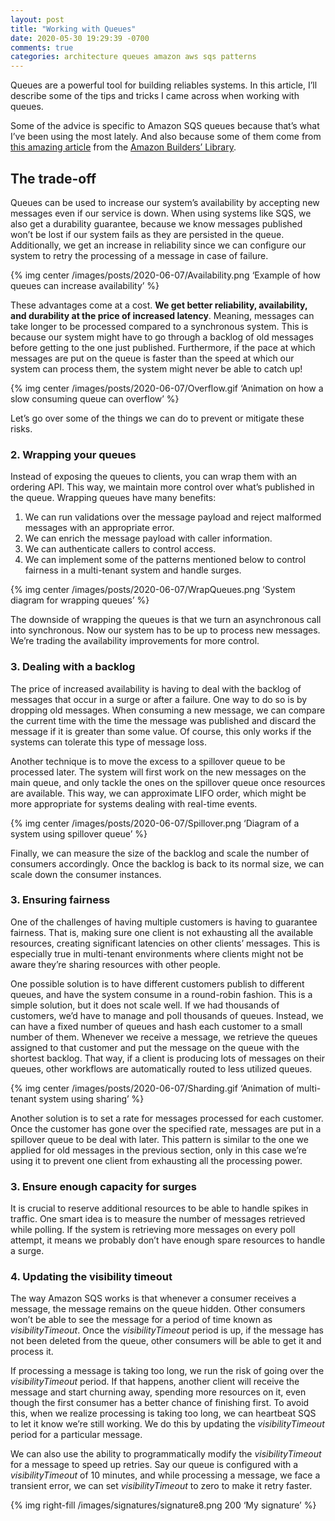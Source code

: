 ```yaml
---
layout: post
title: "Working with Queues"
date: 2020-05-30 19:29:39 -0700
comments: true
categories: architecture queues amazon aws sqs patterns
---
```


Queues are a powerful tool for building reliables systems. In this article, I’ll describe some of the tips and tricks I came across when working with queues. 

Some of the advice is specific to Amazon SQS queues because that’s what I’ve been using the most lately. And also because some of them come from [this amazing article][1] from the [Amazon Builders’ Library][2].

<!--more-->

## The trade-off

Queues can be used to increase our system’s availability by accepting new messages even if our service is down. When using systems like SQS, we also get a durability guarantee, because we know messages published won’t be lost if our system fails as they are persisted in the queue. Additionally, we get an increase in reliability since we can configure our system to retry the processing of a message in case of failure.

{% img center /images/posts/2020-06-07/Availability.png ‘Example of how queues can increase availability’ %}

These advantages come at a cost. **We get better reliability, availability, and durability at the price of increased latency**. Meaning, messages can take longer to be processed compared to a synchronous system. This is because our system might have to go through a backlog of old messages before getting to the one just published. Furthermore, if the pace at which messages are put on the queue is faster than the speed at which our system can process them, the system might never be able to catch up!

{% img center /images/posts/2020-06-07/Overflow.gif ‘Animation on how a slow consuming queue can overflow’ %}

Let’s go over some of the things we can do to prevent or mitigate these risks.

### 2. Wrapping your queues

Instead of exposing the queues to clients, you can wrap them with an ordering API. This way, we maintain more control over what’s published in the queue. Wrapping queues have many benefits:

1. We can run validations over the message payload and reject malformed messages with an appropriate error.
2. We can enrich the message payload with caller information.
3. We can authenticate callers to control access.
4. We can implement some of the patterns mentioned below to control fairness in a multi-tenant system and handle surges.

{% img center /images/posts/2020-06-07/WrapQueues.png ‘System diagram for wrapping queues’ %}

The downside of wrapping the queues is that we turn an asynchronous call into synchronous. Now our system has to be up to process new messages. We’re trading the availability improvements for more control.

### 3. Dealing with a backlog

The price of increased availability is having to deal with the backlog of messages that occur in a surge or after a failure. One way to do so is by dropping old messages.  When consuming a new message, we can compare the current time with the time the message was published and discard the message if it is greater than some value. Of course, this only works if the systems can tolerate this type of message loss.

Another technique is to move the excess to a spillover queue to be processed later. The system will first work on the new messages on the main queue, and only tackle the ones on the spillover queue once resources are available. This way, we can approximate LIFO order, which might be more appropriate for systems dealing with real-time events.

{% img center /images/posts/2020-06-07/Spillover.png ‘Diagram of a system using spillover queue’ %}

Finally, we can measure the size of the backlog and scale the number of consumers accordingly. Once the backlog is back to its normal size, we can scale down the consumer instances.

### 3. Ensuring fairness

One of the challenges of having multiple customers is having to guarantee fairness. That is, making sure one client is not exhausting all the available resources, creating significant latencies on other clients’ messages. This is especially true in multi-tenant environments where clients might not be aware they’re sharing resources with other people.

One possible solution is to have different customers publish to different queues, and have the system consume in a round-robin fashion. This is a simple solution, but it does not scale well. If we had thousands of customers, we’d have to manage and poll thousands of queues. Instead, we can have a fixed number of queues and hash each customer to a small number of them. Whenever we receive a message, we retrieve the queues assigned to that customer and put the message on the queue with the shortest backlog. That way, if a client is producing lots of messages on their queues, other workflows are automatically routed to less utilized queues.

{% img center /images/posts/2020-06-07/Sharding.gif ‘Animation of multi-tenant system using sharing’ %}

Another solution is to set a rate for messages processed for each customer. Once the customer has gone over the specified rate, messages are put in a spillover queue to be deal with later. This pattern is similar to the one we applied for old messages in the previous section, only in this case we’re using it to prevent one client from exhausting all the processing power.

### 3. Ensure enough capacity for surges

It is crucial to reserve additional resources to be able to handle spikes in traffic. One smart idea is to measure the number of messages retrieved while polling. If the system is retrieving more messages on every poll attempt, it means we probably don’t have enough spare resources to handle a surge.

### 4. Updating the visibility timeout

The way Amazon SQS works is that whenever a consumer receives a message, the message remains on the queue hidden. Other consumers won’t be able to see the message for a period of time known as _visibilityTimeout_. Once the _visibilityTimeout_ period is up, if the message has not been deleted from the queue, other consumers will be able to get it and process it.

If processing a message is taking too long, we run the risk of going over the _visibilityTimeout_ period. If that happens, another client will receive the message and start churning away, spending more resources on it, even though the first consumer has a better chance of finishing first. To avoid this, when we realize processing is taking too long, we can heartbeat SQS to let it know we’re still working. We do this by updating the _visibilityTimeout_ period for a particular message.

We can also use the ability to programmatically modify the _visibilityTimeout_ for a message to speed up retries. Say our queue is configured with a _visibilityTimeout_ of 10 minutes, and while processing a message, we face a transient error, we can set _visibilityTimeout_ to zero to make it retry faster.

 {% img right-fill /images/signatures/signature8.png 200 ‘My signature’ %} 

[1]:	https://aws.amazon.com/builders-library/avoiding-insurmountable-queue-backlogs/
[2]:	https://aws.amazon.com/builders-library/